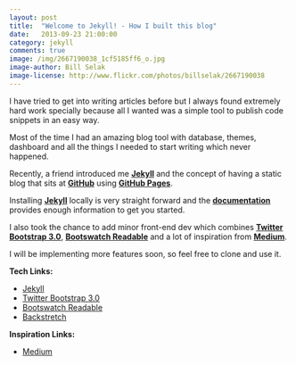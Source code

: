 ```yaml
---
layout: post
title:  "Welcome to Jekyll! - How I built this blog"
date:   2013-09-23 21:00:00
category: jekyll
comments: true
image: /img/2667190038_1cf5185ff6_o.jpg
image-author: Bill Selak
image-license: http://www.flickr.com/photos/billselak/2667190038
---
```


I have tried to get into writing articles before but I always found extremely hard work specially because all I wanted was a simple tool to publish code snippets in an easy way.

Most of the time I had an amazing blog tool with database, themes, dashboard and all the things I needed to start writing which never happened.

Recently, a friend introduced me **[Jekyll](http://jekyllrb.com/)** and the concept of having a static blog that sits at **[GitHub](http://github.com/)** using **[GitHub Pages](http://pages.github.com/)**.

Installing **[Jekyll](http://jekyllrb.com/)** locally is very straight forward and the **[documentation](http://jekyllrb.com/docs/home/)** provides enough information to get you started.

I also took the chance to add minor front-end dev which combines **[Twitter Bootstrap 3.0](http://getbootstrap.com/)**, **[Bootswatch Readable](http://bootswatch.com/readable/)** and a lot of inspiration from **[Medium](https://medium.com/)**.

I will be implementing more features soon, so feel free to clone and use it.

**Tech Links:**

*   [Jekyll](http://jekyllrb.com/)
*   [Twitter Bootstrap 3.0](http://getbootstrap.com/)
*   [Bootswatch Readable](http://bootswatch.com/readable/)
*   [Backstretch](http://srobbin.com/jquery-plugins/backstretch/)

**Inspiration Links:**

*   [Medium](https://medium.com/)